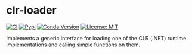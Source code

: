 # clr-loader

[![CI](https://github.com/pythonnet/clr-loader/workflows/Python%20Tests/badge.svg)](https://github.com/pythonnet/clr-loader/actions)
[![Pypi](https://img.shields.io/pypi/v/clr-loader.svg)](https://pypi.org/project/clr-loader/)
[![Conda Version](https://img.shields.io/conda/vn/conda-forge/clr_loader.svg)](https://anaconda.org/conda-forge/clr_loader)
[![License: MIT](https://img.shields.io/badge/License-MIT-yellow.svg)](https://opensource.org/licenses/MIT)

Implements a generic interface for loading one of the CLR (.NET) runtime implementations and calling simple functions on them.
